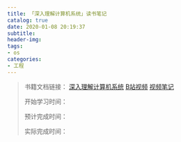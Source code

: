 ```yaml
---
title: 「深入理解计算机系统」读书笔记
catalog: true
date: 2020-01-08 20:19:37
subtitle:
header-img:
tags:
- os
categories:
- 工程
---
```


> 书籍文档链接：
> [深入理解计算机系统](https://book.douban.com/subject/26912767/)
>  [B站视频](https://www.bilibili.com/video/BV1cD4y1D7uR?p=28)
> [视频笔记](https://blog.csdn.net/qq_29051413/category_11036795.html)
> 
> 开始学习时间：
> 
> 预计完成时间：
> 
> 实际完成时间：

